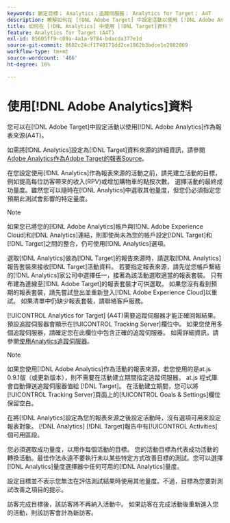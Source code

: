 ```yaml
---
keywords: 鎖定目標； Analytics；追蹤伺服器； Analytics for Target； A4T
description: 瞭解如何在 [!DNL Adobe Target] 中設定活動以使用 [!DNL Adobe Analytics] 作為報表來源(A4T)。
title: 如何在 [!DNL Analytics] 中使用 [!DNL Target]資料？
feature: Analytics for Target (A4T)
exl-id: 85605ff9-c09a-4a1a-9784-bdacda377e1d
source-git-commit: 8682c24cf1740171dd2ce1862b3bdce1e2082869
workflow-type: tm+mt
source-wordcount: '486'
ht-degree: 16%

---
```


# 使用[!DNL Adobe Analytics]資料

您可以在[!DNL Adobe Target]中設定活動以使用[!DNL Adobe Analytics]作為報表來源(A4T)。

如需將[!DNL Analytics]設定為[!DNL Target]資料來源的詳細資訊，請參閱[Adobe Analytics作為Adobe Target的報表Source](/help/main/c-integrating-target-with-mac/a4t/a4t.md)。

在您設定使用[!DNL Analytics]作為報表來源的活動之前，請先建立活動的目標，例如提高每位訪客帶來的收入(RPV)或增加購物車的點按次數。 選擇活動的最終成功量度。雖然您可以隨時在[!DNL Analytics]中選取其他量度，但您仍必須指定您預期此測試會影響的特定量度。

>[!NOTE]
>
>如果您已將您的[!DNL Adobe Analytics]帳戶與[!DNL Adobe Experience Cloud]和[!DNL Analytics]連結，則即使尚未為您的帳戶設定[!DNL Target]和[!DNL Target]之間的整合，仍可使用[!DNL Analytics]選項。

選取[!DNL Analytics]做為[!DNL Target]的報告來源時，請選取[!DNL Analytics]報告套裝來接收[!DNL Target]活動資料。 若要指定報表來源，請先從您帳戶繫結的[!DNL Analytics]家公司中選擇任一，接著為該活動選取適當的報表套裝。 只有布建為連線至[!DNL Adobe Target]的報表套裝才可供選取。 如果您沒有看到預期的報表套裝，請先嘗試登出並重新登入[!DNL Adobe Experience Cloud]以重試。 如果清單中仍缺少報表套裝，請聯絡客戶服務。

[!UICONTROL Analytics for Target] (A4T)需要追蹤伺服器才能正確回報結果。 預設追蹤伺服器會顯示在[!UICONTROL Tracking Server]欄位中。 如果您使用多個追蹤伺服器，請確定您在此欄位中包含正確的追蹤伺服器。 如需詳細資訊，請參閱[使用Analytics追蹤伺服器](/help/main/c-integrating-target-with-mac/a4t/analytics-tracking-server.md#task_72077BA7E93C4A65A715A18F32228823)。

>[!NOTE]
>
>如果您使用[!DNL Adobe Analytics]作為活動的報表來源，若您使用的是at.js 0.9.1版（或更新版本），則不需要在活動建立期間指定追蹤伺服器。 at.js 程式庫會自動傳送追蹤伺服器值給 [!DNL Target]。 在活動建立期間，您可以將[!UICONTROL Tracking Server]頁面上的[!UICONTROL Goals & Settings]欄位保留空白。

在將[!DNL Analytics]設定為您的報表來源之後設定活動時，沒有選項可用來設定報表對象。 [!DNL Analytics] [!DNL Target]報告中有[!UICONTROL Activities]個可用區段。

您必須選取成功量度，以用作每個活動的目標。 您的活動目標為代表成功活動的轉換活動。最佳作法永遠不要執行未以某些特定方式改善目標的測試。您可以選擇[!DNL Analytics]量度選擇器中任何可用的[!DNL Analytics]量度。

設定目標並不表示您無法在評估測試結果時使用其他量度。不過，目標為您要對測試改善之項目的提示。

訪客完成目標後，該訪客將不再納入活動中。 如果訪客在完成活動後重新進入您的活動，則該訪客會計為新訪客。
